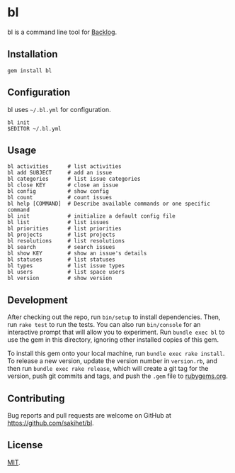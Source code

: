 # bl

bl is a command line tool for [Backlog](http://www.backlog.jp/).

## Installation

    gem install bl

## Configuration

bl uses `~/.bl.yml` for configuration.

    bl init
    $EDITOR ~/.bl.yml

## Usage

    bl activities      # list activities
    bl add SUBJECT     # add an issue
    bl categories      # list issue categories
    bl close KEY       # close an issue
    bl config          # show config
    bl count           # count issues
    bl help [COMMAND]  # Describe available commands or one specific command
    bl init            # initialize a default config file
    bl list            # list issues
    bl priorities      # list priorities
    bl projects        # list projects
    bl resolutions     # list resolutions
    bl search          # search issues
    bl show KEY        # show an issue's details
    bl statuses        # list statuses
    bl types           # list issue types
    bl users           # list space users
    bl version         # show version

## Development

After checking out the repo, run `bin/setup` to install dependencies. Then, run `rake test` to run the tests. You can also run `bin/console` for an interactive prompt that will allow you to experiment. Run `bundle exec bl` to use the gem in this directory, ignoring other installed copies of this gem.

To install this gem onto your local machine, run `bundle exec rake install`. To release a new version, update the version number in `version.rb`, and then run `bundle exec rake release`, which will create a git tag for the version, push git commits and tags, and push the `.gem` file to [rubygems.org](https://rubygems.org).

## Contributing

Bug reports and pull requests are welcome on GitHub at https://github.com/sakihet/bl.

## License

[MIT](http://opensource.org/licenses/MIT).
